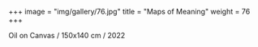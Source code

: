 +++
image = "img/gallery/76.jpg"
title = "Maps of Meaning"
weight = 76
+++

Oil on Canvas
/ 150x140 cm / 2022